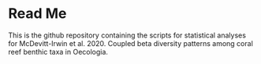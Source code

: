 # Read Me

This is the github repository containing the scripts for statistical analyses for McDevitt-Irwin et al. 2020. Coupled beta diversity patterns among coral reef benthic taxa in Oecologia. 
